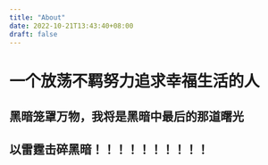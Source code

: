 ```yaml
---
title: "About"
date: 2022-10-21T13:43:40+08:00
draft: false
---
```



# 一个放荡不羁努力追求幸福生活的人
## 黑暗笼罩万物，我将是黑暗中最后的那道曙光
## 以雷霆击碎黑暗！！！！！！！！！！
